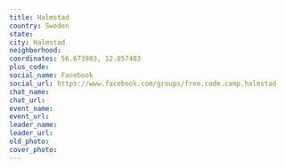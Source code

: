 ```yaml
---
title: Halmstad
country: Sweden
state: 
city: Halmstad
neighborhood: 
coordinates: 56.673983, 12.857483
plus_code:
social_name: Facebook
social_url: https://www.facebook.com/groups/free.code.camp.halmstad
chat_name:
chat_url:
event_name:
event_url:
leader_name:
leader_url:
old_photo: 
cover_photo:
---
```

